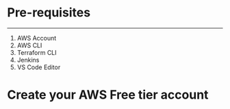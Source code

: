 # Pre-requisites
_________________
1. AWS Account
2. AWS CLI
3. Terraform CLI
4. Jenkins
5. VS Code Editor


# Create your AWS Free tier account
